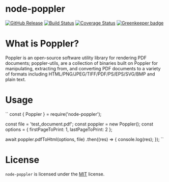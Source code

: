 node-poppler
============
[![GitHub Release](https://img.shields.io/github/release/Fdawgs/node-poppler.svg)](https://github.com/Fdawgs/node-poppler/releases/latest/) [![Build Status](https://travis-ci.org/Fdawgs/node-poppler.svg?branch=master)](https://travis-ci.org/Fdawgs/node-poppler) [![Coverage Status](https://coveralls.io/repos/github/Fdawgs/node-poppler/badge.svg?branch=master)](https://coveralls.io/github/Fdawgs/node-poppler?branch=master) [![Greenkeeper badge](https://badges.greenkeeper.io/Fdawgs/node-poppler.svg)](https://greenkeeper.io/)

# What is Poppler?
Poppler is an open-source software utility library for rendering PDF documents; poppler-utils, are a collection of binaries built on Poppler for manipulating, extracting from, and converting PDF documents to a variety of formats including HTML/PNG/JPEG/TIFF/PDF/PS/EPS/SVG/BMP and plain text.

# Usage
``
const { Poppler } = require('node-poppler');

const file = 'test_document.pdf';
const poppler = new Poppler();
const options = {
	firstPageToPrint: 1,
	lastPageToPrint: 2
};

await poppler.pdfToHtml(options, file)
	.then((res) => {
		console.log(res);
	});
``

# License
`node-poppler` is licensed under the [MIT](https://github.com/Fdawgs/node-poppler/blob/master/LICENSE) license.